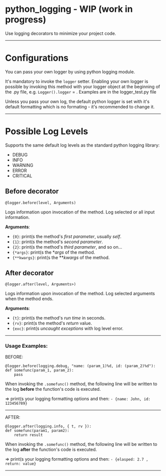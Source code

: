 python_logging - WIP (work in progress)
==============

Use logging decorators to minimize your project code.

---

# Configurations
You can pass your own logger by using python logging module.

It's mandatory to invoke the `logger` setter.
Enabling your own logger is possible by invoking this method with your logger object at the beginning of the .py file, e.g. `Logger().logger` = <myLogger>. Examples are in the logger_test.py file

Unless you pass your own log, the default python logger is set with it's default formatting which is no formating - it's recommended to change it.

---

# Possible Log Levels

Supports the same default log levels as the standard python logging library:

* DEBUG
* INFO
* WARNING
* ERROR
* CRITICAL

## Before decorator

`@logger.before(level, Arguments)`

Logs information upon invocation of the method.
Log selected or all input information.

**Arguments**:

* `{0}`: print(s the method's *first parameter*, usually *self*.
* `{1}`: print(s the method's *second parameter*.
* `{2}`: print(s the method's *third parameter*, and so on...
* `{*args}`: print(s the **args* of the method.
* `{**kwargs}`: print(s the ***kwargs* of the method.

## After decorator

`@logger.after(level, Arguments>)`

Logs information upon invocation of the method.
Log selected arguments when the method ends.

**Arguments**:

* `{t}`: print(s the method's *run time* in seconds.
* `{rv}`: print(s the method's *return* value.
* `{exc}`: print(s *uncaught exceptions* with log level error.

---

### Usage Examples:
BEFORE:
```
@logger.before(logging.debug, "name: (param_1)%d, id: (param_2)%d"):
def somefunc(param_1, param_2):
    pass
```

When invoking the `.somefunc()` method, the following line will be written to the log **before** the function's code is executed.

=> print(s your logging formatting options and then:
`- {name: John, id: 123456789}`

---

AFTER:
```
@logger.after(logging.info, { t, rv }):
def somefunc(param1, param2):
    return result
```

When invoking the `.somefunc()` method, the following line will be written to the log **after** the function's code is executed.

=> print(s your logging formatting options and then:
`- {elasped: 2.7 , return: value}`

---
